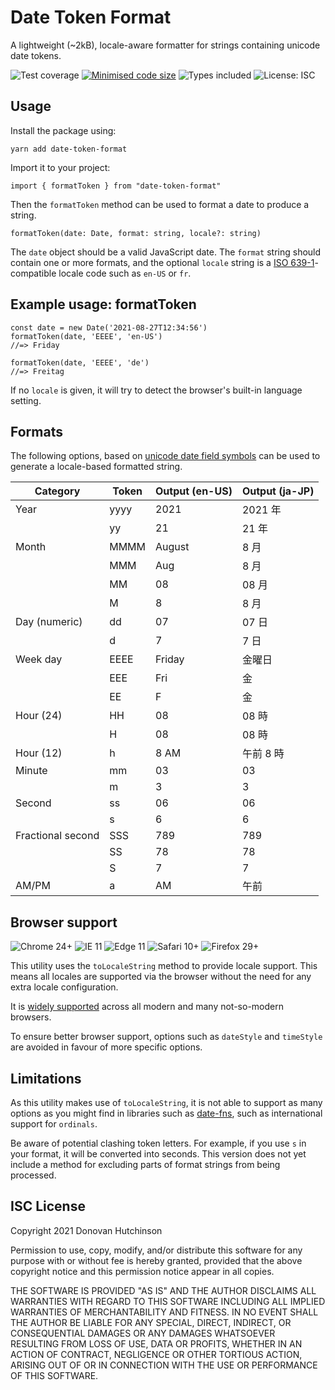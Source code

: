 # Date Token Format

A lightweight (~2kB), locale-aware formatter for strings containing unicode date tokens.

![Test coverage](https://badgen.net/badge/coverage/100%25/green) [![Minimised code size](https://badgen.net/bundlephobia/min/date-token-format)](https://bundlephobia.com/package/date-token-format) ![Types included](https://badgen.net/npm/types/date-token-format) ![License: ISC](https://badgen.net/npm/license/date-token-format)

## Usage

Install the package using:

```
yarn add date-token-format
```

Import it to your project:

```
import { formatToken } from "date-token-format"
```

Then the `formatToken` method can be used to format a date to produce a string.

```
formatToken(date: Date, format: string, locale?: string)
```

The `date` object should be a valid JavaScript date. The `format` string should contain one or more formats, and the optional `locale` string is a [ISO 639-1](https://en.wikipedia.org/wiki/List_of_ISO_639-1_codes)-compatible locale code such as `en-US` or `fr`.

## Example usage: formatToken

```
const date = new Date('2021-08-27T12:34:56')
formatToken(date, 'EEEE', 'en-US')
//=> Friday

formatToken(date, 'EEEE', 'de')
//=> Freitag
```

If no `locale` is given, it will try to detect the browser's built-in language setting.

## Formats

The following options, based on [unicode date field symbols](https://www.unicode.org/reports/tr35/tr35-dates.html#Date_Field_Symbol_Table) can be used to generate a locale-based formatted string.

| Category          | Token | Output (en-US) | Output (ja-JP) |
| ----------------- | ----- | -------------- | -------------- |
| Year              | yyyy  | 2021           | 2021 年        |
|                   | yy    | 21             | 21 年          |
| Month             | MMMM  | August         | 8 月           |
|                   | MMM   | Aug            | 8 月           |
|                   | MM    | 08             | 08 月          |
|                   | M     | 8              | 8 月           |
| Day (numeric)     | dd    | 07             | 07 日          |
|                   | d     | 7              | 7 日           |
| Week day          | EEEE  | Friday         | 金曜日         |
|                   | EEE   | Fri            | 金             |
|                   | EE    | F              | 金             |
| Hour (24)         | HH    | 08             | 08 時          |
|                   | H     | 08             | 08 時          |
| Hour (12)         | h     | 8 AM           | 午前 8 時      |
| Minute            | mm    | 03             | 03             |
|                   | m     | 3              | 3              |
| Second            | ss    | 06             | 06             |
|                   | s     | 6              | 6              |
| Fractional second | SSS   | 789            | 789            |
|                   | SS    | 78             | 78             |
|                   | S     | 7              | 7              |
| AM/PM             | a     | AM             | 午前           |


## Browser support

![Chrome 24+](https://badgen.net/badge/icon/24%2b?icon=chrome&label=chrome&color=green) ![IE 11](https://badgen.net/badge/icon/11%2b?icon=windows&label=ie&color=green) ![Edge 11](https://badgen.net/badge/icon/12%2b?icon=windows&label=edge&color=green) ![Safari 10+](https://badgen.net/badge/icon/10%2b?icon=apple&label=safari&color=green) ![Firefox 29+](https://badgen.net/badge/icon/29%2b?icon=firefox&label=firefox&color=green)

This utility uses the `toLocaleString` method to provide locale support. This means all locales are supported via the browser without the need for any extra locale configuration.

It is [widely supported](https://caniuse.com/?search=toLocaleString) across all modern and many not-so-modern browsers.

To ensure better browser support, options such as `dateStyle` and `timeStyle` are avoided in favour of more specific options.

## Limitations

As this utility makes use of `toLocaleString`, it is not able to support as many options as you might find in libraries such as [date-fns](http://date-fns.org), such as international support for `ordinals`.

Be aware of potential clashing token letters. For example, if you use `s` in your format, it will be converted into seconds. This version does not yet include a method for excluding parts of format strings from being processed.

## ISC License

Copyright 2021 Donovan Hutchinson

Permission to use, copy, modify, and/or distribute this software for any purpose with or without fee is hereby granted, provided that the above copyright notice and this permission notice appear in all copies.

THE SOFTWARE IS PROVIDED "AS IS" AND THE AUTHOR DISCLAIMS ALL WARRANTIES WITH REGARD TO THIS SOFTWARE INCLUDING ALL IMPLIED WARRANTIES OF MERCHANTABILITY AND FITNESS. IN NO EVENT SHALL THE AUTHOR BE LIABLE FOR ANY SPECIAL, DIRECT, INDIRECT, OR CONSEQUENTIAL DAMAGES OR ANY DAMAGES WHATSOEVER RESULTING FROM LOSS OF USE, DATA OR PROFITS, WHETHER IN AN ACTION OF CONTRACT, NEGLIGENCE OR OTHER TORTIOUS ACTION, ARISING OUT OF OR IN CONNECTION WITH THE USE OR PERFORMANCE OF THIS SOFTWARE.

